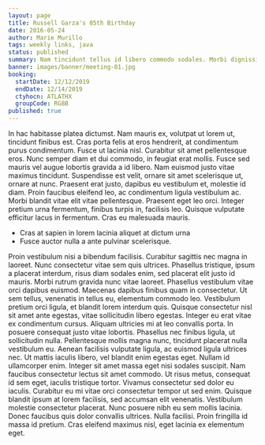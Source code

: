 ```yaml
---
layout: page
title: Russell Garza's 85th Birthday
date: 2016-05-24
author: Marie Murillo
tags: weekly links, java
status: published
summary: Nam tincidunt tellus id libero commodo sodales. Morbi dignissim, odio.
banner: images/banner/meeting-01.jpg
booking:
  startDate: 12/12/2019
  endDate: 12/14/2019
  ctyhocn: ATLATHX
  groupCode: RG8B
published: true
---
```

In hac habitasse platea dictumst. Nam mauris ex, volutpat ut lorem ut, tincidunt finibus est. Cras porta felis at eros hendrerit, at condimentum purus condimentum. Fusce ut lacinia nisl. Curabitur sit amet pellentesque eros. Nunc semper diam et dui commodo, in feugiat erat mollis. Fusce sed mauris vel augue lobortis gravida a id libero.
Nam euismod justo vitae maximus tincidunt. Suspendisse est velit, ornare sit amet scelerisque ut, ornare at nunc. Praesent erat justo, dapibus eu vestibulum et, molestie id diam. Proin faucibus eleifend leo, ac condimentum ligula vestibulum ac. Morbi blandit vitae elit vitae pellentesque. Praesent eget leo orci. Integer pretium urna fermentum, finibus turpis in, facilisis leo. Quisque vulputate efficitur lacus in fermentum. Cras eu malesuada mauris.

* Cras at sapien in lorem lacinia aliquet at dictum urna
* Fusce auctor nulla a ante pulvinar scelerisque.

Proin vestibulum nisi a bibendum facilisis. Curabitur sagittis nec magna in laoreet. Nunc consectetur vitae sem quis ultrices. Phasellus tristique, ipsum a placerat interdum, risus diam sodales enim, sed placerat elit justo id mauris. Morbi rutrum gravida nunc vitae laoreet. Phasellus vestibulum vitae orci dapibus euismod. Maecenas dapibus finibus quam in consectetur. Ut sem tellus, venenatis in tellus eu, elementum commodo leo. Vestibulum pretium orci ligula, et blandit lorem interdum quis. Quisque consectetur nisl sit amet ante egestas, vitae sollicitudin libero egestas. Integer eu erat vitae ex condimentum cursus. Aliquam ultricies mi at leo convallis porta. In posuere consequat justo vitae lobortis. Phasellus nec finibus ligula, ut sollicitudin nulla. Pellentesque mollis magna nunc, tincidunt placerat nulla vestibulum eu.
Aenean facilisis vulputate ligula, ac euismod ligula ultrices nec. Ut mattis iaculis libero, vel blandit enim egestas eget. Nullam id ullamcorper enim. Integer sit amet massa eget nisi sodales suscipit. Nam faucibus consectetur lectus sit amet commodo. Ut risus metus, consequat id sem eget, iaculis tristique tortor. Vivamus consectetur sed dolor eu iaculis. Curabitur eu mi vitae orci consectetur tempor ut sed enim. Quisque blandit ipsum at lorem facilisis, sed accumsan elit venenatis. Vestibulum molestie consectetur placerat. Nunc posuere nibh eu sem mollis lacinia. Donec faucibus quis dolor convallis ultrices. Nulla facilisi. Proin fringilla id massa id pretium. Cras eleifend maximus nisl, eget lacinia ex elementum eget.
